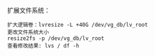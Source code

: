 

扩展文件系统：

```
扩大逻辑卷：lvresize -L +40G /dev/vg_db/lv_root
更改文件系统大小
resize2fs -p /dev/vg_db/lv_root
查看修改结果: lvs / df -h
```
